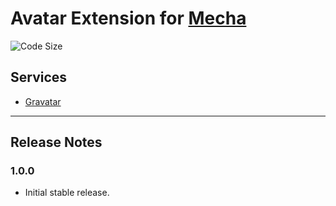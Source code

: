 Avatar Extension for [Mecha](https://github.com/mecha-cms/mecha)
================================================================

![Code Size](https://img.shields.io/github/languages/code-size/mecha-cms/x.avatar?color=%23444&style=for-the-badge)

Services
--------

 - [Gravatar](https://github.com/mecha-cms/x.gravatar)

---

Release Notes
-------------

### 1.0.0

 - Initial stable release.